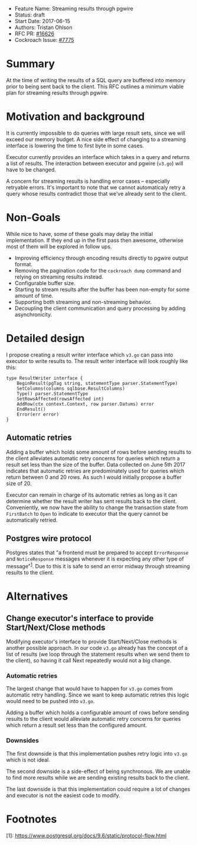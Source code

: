 - Feature Name: Streaming results through pgwire
- Status: draft
- Start Date: 2017-06-15
- Authors: Tristan Ohlson
- RFC PR: [#16626](https://github.com/cockroachdb/cockroach/pull/16626)
- Cockroach Issue: [#7775](https://github.com/cockroachdb/cockroach/issues/7775)

# Summary

At the time of writing the results of a SQL query are buffered into memory
prior to being sent back to the client. This RFC outlines a minimum viable
plan for streaming results through pgwire.

# Motivation and background

It is currently impossible to do queries with large result sets, since we will
exceed our memory budget. A nice side effect of changing to a streaming
interface is lowering the time to first byte in some cases.

Executor currently provides an interface which takes in a query and returns a
list of results. The interaction between executor and pgwire (`v3.go`) will
have to be changed.

A concern for streaming results is handling error cases – especially retryable
errors. It's important to note that we cannot automaticaly retry a query whose
results contradict those that we've already sent to the client.

# Non-Goals

While nice to have, some of these goals may delay the initial implementation.
If they end up in the first pass then awesome, otherwise most of them will be
explored in follow ups.

- Improving efficiency through encoding results directly to pgwire output
  format.
- Removing the pagination code for the `cockroach dump` command and relying on
  streaming results instead.
- Configurable buffer size.
- Starting to stream results after the buffer has been non-empty for some
  amount of time.
- Supporting both streaming and non-streaming behavior.
- Decoupling the client communication and query processing by adding
  asynchronicity.

# Detailed design

I propose creating a result writer interface which `v3.go` can pass into
executor to write results to. The result writer interface will look roughly
like this:
``` {.go}
type ResultWriter interface {
    BeginResult(pgTag string, statementType parser.StatementType)
    SetColumns(columns sqlbase.ResultColumns)
    Type() parser.StatementType
    SetRowsAffected(rowsAffected int)
    AddRow(ctx context.Context, row parser.Datums) error
    EndResult()
    Error(err error)
}
```

## Automatic retries

Adding a buffer which holds some amount of rows before sending results to the
client alleviates automatic retry concerns for queries which return a result
set less than the size of the buffer. Data collected on June 5th 2017 indicates
that automatic retries are predominately used for queries which return between
0 and 20 rows. As such I would initially propose a buffer size of 20.

Executor can remain in charge of its automatic retries as long as it can
determine whether the result writer has sent results back to the client.
Conveniently, we now have the ability to change the transaction state from
`FirstBatch` to `Open` to indicate to executor that the query cannot be
automatically retried.

## Postgres wire protocol

Postgres states that "a frontend must be prepared to accept
`ErrorResponse` and `NoticeResponse` messages whenever it is expecting any other
type of message"<sup>[1]</sup>. Due to this it is safe to send an error midway
through streaming results to the client.

# Alternatives

## Change executor's interface to provide Start/Next/Close methods

Modifying executor's interface to provide Start/Next/Close methods is another
possible approach. In our code `v3.go` already has the concept of a list of
results (we loop through the statement results when we send them to the
client), so having it call Next repeatedly would not a big change.

### Automatic retries

The largest change that would have to happen for `v3.go` comes from automatic
retry handling. Since we want to keep automatic retries this logic would need
to be pushed into `v3.go`.

Adding a buffer which holds a configurable amount of rows before sending
results to the client would alleviate automatic retry concerns for queries
which return a result set less than the configured amount.

### Downsides

The first downside is that this implementation pushes retry logic into `v3.go`
which is not ideal.

The second downside is a side-effect of being synchronous. We are unable to
find more results while we are sending existing results back to the client.

The last downside is that this implementation could require a lot of changes
and executor is not the easiest code to modify.

# Footnotes

\[1\]: https://www.postgresql.org/docs/9.6/static/protocol-flow.html

[1]: https://www.postgresql.org/docs/9.6/static/protocol-flow.html
